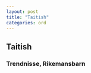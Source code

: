 ```yaml
---
layout: post
title: "Taitish"
categories: ord
---
```


## Taitish

### Trendnisse, Rikemansbarn






